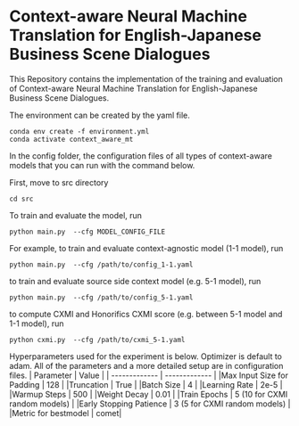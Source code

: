 # Context-aware Neural Machine Translation for English-Japanese Business Scene Dialogues

This Repository contains the implementation of the training and evaluation of Context-aware Neural Machine Translation for English-Japanese Business Scene Dialogues.



The environment can be created by the yaml file.
```
conda env create -f environment.yml
conda activate context_aware_mt
```

In the config folder, the configuration files of all types of context-aware models that you can run with the command below.  

First, move to src directory
```
cd src
```
To train and evaluate the model, run
```
python main.py  --cfg MODEL_CONFIG_FILE
```
For example,
to train and evaluate context-agnostic model (1-1 model), run
```
python main.py  --cfg /path/to/config_1-1.yaml
```
to train and evaluate source side context model (e.g. 5-1 model), run
```
python main.py  --cfg /path/to/config_5-1.yaml
```
to compute CXMI and Honorifics CXMI score (e.g. between 5-1 model and 1-1 model), run
```
python cxmi.py  --cfg /path/to/cxmi_5-1.yaml
```
Hyperparameters used for the experiment is below. Optimizer is default to adam. 
All of the parameters and a more detailed setup are in configuration files. 
| Parameter  | Value |
| ------------- | ------------- |
|Max Input Size for Padding | 128 | 
|Truncation | True |
|Batch Size | 4 |
|Learning Rate | 2e-5 |
|Warmup Steps | 500 |
|Weight Decay | 0.01 |
|Train Epochs | 5 (10 for CXMI random models) |
|Early Stopping Patience | 3 (5 for CXMI random models) |
|Metric for bestmodel | comet|


